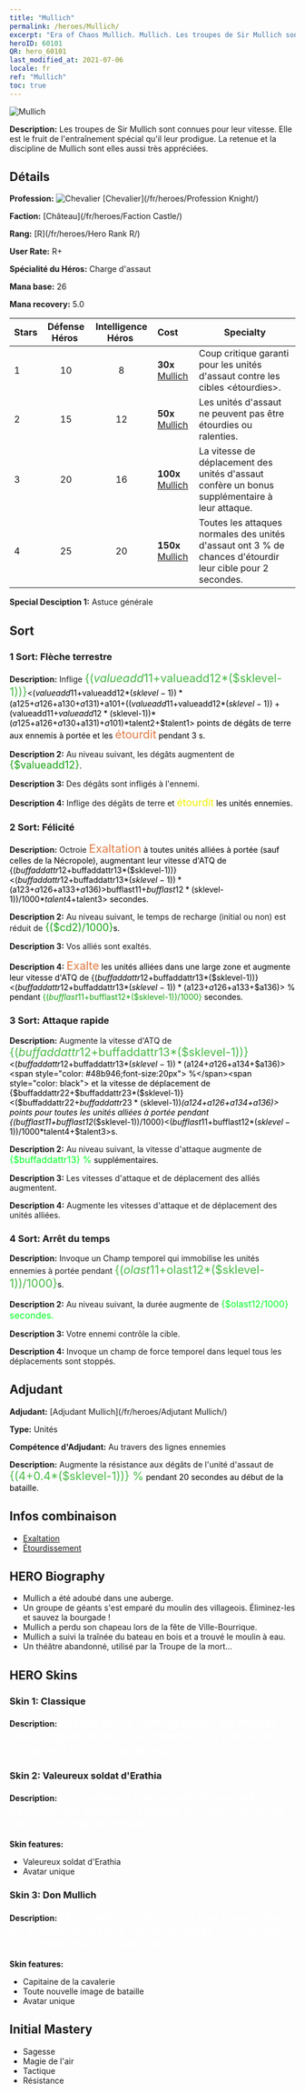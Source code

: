 ```yaml
---
title: "Mullich"
permalink: /heroes/Mullich/
excerpt: "Era of Chaos Mullich. Mullich. Les troupes de Sir Mullich sont connues pour leur vitesse. Elle est le fruit de l'entraînement spécial qu'il leur prodigue. La retenue et la discipline de Mullich sont elles aussi très appréciées."
heroID: 60101
QR: hero_60101
last_modified_at: 2021-07-06
locale: fr
ref: "Mullich"
toc: true
---
```

  ![Mullich](/images/h/h_Mullich.jpg)

 **Description:** Les troupes de Sir Mullich sont connues pour leur vitesse. Elle est le fruit de l'entraînement spécial qu'il leur prodigue. La retenue et la discipline de Mullich sont elles aussi très appréciées.
## Détails
 **Profession:** ![Chevalier](/images/h/h_prof_1.png)  [Chevalier](/fr/heroes/Profession Knight/)

 **Faction:** [Château](/fr/heroes/Faction Castle/)

 **Rang:** [R](/fr/heroes/Hero Rank R/)

 **User Rate:** R+

 **Spécialité du Héros:** Charge d'assaut

 **Mana base:** 26

 **Mana recovery:** 5.0


  | Stars | Défense Héros  | Intelligence Héros  | Cost |     Specialty     |
  |---------|:---------------:|:---------------:|:--|--------------------|
  |    1    | 10 | 8 | **30x** [Mullich](/ItemsFR/her_360/) | Coup critique garanti pour les unités d'assaut contre les cibles <étourdies>. |
  |    2    | 15 | 12 | **50x** [Mullich](/ItemsFR/her_360/) | Les unités d'assaut ne peuvent pas être étourdies ou ralenties. |
  |    3    | 20 | 16 | **100x** [Mullich](/ItemsFR/her_360/) | La vitesse de déplacement des unités d'assaut confère un bonus supplémentaire à leur attaque. |
  |    4    | 25 | 20 | **150x** [Mullich](/ItemsFR/her_360/) | Toutes les attaques normales des unités d'assaut ont 3 % de chances d'étourdir leur cible pour 2 secondes. |

 **Special Desciption 1:** Astuce générale

## Sort
### 1 Sort: Flèche terrestre
 **Description:** Inflige <span style="color: #48b946;font-size:20px">{($valueadd11+$valueadd12*($sklevel-1))}</span><span style="color: black"><($valueadd11+$valueadd12*($sklevel-1))*($a125+$a126+$a130+$a131)+$a101+(($valueadd11+$valueadd12*($sklevel-1))+($valueadd11+$valueadd12*($sklevel-1))*($a125+$a126+$a130+$a131)+$a101)*$talent2+$talent1> points de dégâts de terre aux ennemis à portée et les <span style="color: #e07c44;font-size:20px">étourdit</span><span style="color: black"> pendant 3 s.

 **Description 2:** Au niveau suivant, les dégâts augmentent de <span style="color: #1ca216;font-size:18px">{$valueadd12}</span><span style="color: black">.

 **Description 3:** Des dégâts sont infligés à l'ennemi.

 **Description 4:** Inflige des dégâts de terre et <span style="color: #f0f000;font-size:18px">étourdit</span><span style="color: black"> les unités ennemies.

### 2 Sort: Félicité
 **Description:** Octroie <span style="color: #e07c44;font-size:20px">Exaltation</span><span style="color: black"> à toutes unités alliées à portée (sauf celles de la Nécropole), augmentant leur vitesse d'ATQ de {($buffaddattr12+$buffaddattr13*($sklevel-1))}<($buffaddattr12+$buffaddattr13*($sklevel-1))*($a123+$a126+$a133+$a136)> % pendant <span style="color: #48b946;font-size:20px">{($bufflast11+$bufflast12*($sklevel-1))/1000}</span><span style="color: black"><($bufflast11+$bufflast12*($sklevel-1))/1000*$talent4+$talent3> secondes.

 **Description 2:** Au niveau suivant, le temps de recharge (initial ou non) est réduit de <span style="color: #1ca216;font-size:18px">{($cd2)/1000}</span><span style="color: black">s.

 **Description 3:** Vos alliés sont exaltés.

 **Description 4:** <span style="color: #e07c44;font-size:20px">Exalte</span><span style="color: black"> les unités alliées dans une large zone et augmente leur vitesse d'ATQ de {($buffaddattr12+$buffaddattr13*($sklevel-1))}<($buffaddattr12+$buffaddattr13*($sklevel-1))*($a123+$a126+$a133+$a136)> % pendant <span style="color: #1ca216">{($bufflast11+$bufflast12*($sklevel-1))/1000}</span><span style="color: black"> secondes.

### 3 Sort: Attaque rapide
 **Description:** Augmente la vitesse d'ATQ de <span style="color: #48b946;font-size:20px">{($buffaddattr12+$buffaddattr13*($sklevel-1))}</span><span style="color: black"><($buffaddattr12+$buffaddattr13*($sklevel-1))*($a124+$a126+$a134+$a136)><span style="color: #48b946;font-size:20px"> %</span><span style="color: black"> et la vitesse de déplacement de {$buffaddattr22+$buffaddattr23*($sklevel-1)}<($buffaddattr22+$buffaddattr23*($sklevel-1))*($a124+$a126+$a134+$a136)> points pour toutes les unités alliées à portée pendant {($bufflast11+$bufflast12*($sklevel-1))/1000}<($bufflast11+$bufflast12*($sklevel-1))/1000*$talent4+$talent3>s.

 **Description 2:** Au niveau suivant, la vitesse d'attaque augmente de <span style="color: #00ff22;font-size:16px">{$buffaddattr13} %</span><span style="color: black"> supplémentaires.

 **Description 3:** Les vitesses d'attaque et de déplacement des alliés augmentent.

 **Description 4:** Augmente les vitesses d'attaque et de déplacement des unités alliées.

### 4 Sort: Arrêt du temps
 **Description:** Invoque un Champ temporel qui immobilise les unités ennemies à portée pendant <span style="color: #48b946;font-size:20px">{($olast11+$olast12*($sklevel-1))/1000}</span><span style="color: black">s.

 **Description 2:** Au niveau suivant, la durée augmente de <span style="color: #00ff22;font-size:16px">{$olast12/1000} secondes.</span><span style="color: black">

 **Description 3:** Votre ennemi contrôle la cible.

 **Description 4:** Invoque un champ de force temporel dans lequel tous les déplacements sont stoppés.


## Adjudant

 **Adjudant:**  [Adjudant Mullich](/fr/heroes/Adjutant Mullich/) 

 **Type:**  Unités 

 **Compétence d'Adjudant:**  Au travers des lignes ennemies 

 **Description:** Augmente la résistance aux dégâts de l'unité d'assaut de <span style="color: #48b946;font-size:20px">{(4+0.4*($sklevel-1))} %</span><span style="color: black"> pendant 20 secondes au début de la bataille.

## Infos combinaison

* [Exaltation](/fr/combination/Exaltation/) 
* [Étourdissement](/fr/combination/Étourdissement/) 

## HERO Biography
   - Mullich a été adoubé dans une auberge.
   - Un groupe de géants s'est emparé du moulin des villageois. Éliminez-les et sauvez la bourgade !
   - Mullich a perdu son chapeau lors de la fête de Ville-Bourrique.
   - Mullich a suivi la traînée du bateau en bois et a trouvé le moulin à eau.
   - Un théâtre abandonné, utilisé par la Troupe de la mort...

## HERO Skins
### Skin 1: **Classique**

 **Description:** <span style="color: #ffffff;font-size:20px">Mullich est un chef rigoureux qui impose une discipline de fer à ses hommes. La vitesse de son armée est connue de tous. </span>


### Skin 2: **Valeureux soldat d'Erathia**

 **Description:** <span style="color: #ffffff;font-size:20px">Les meilleurs commandants peuvent déployer une formation adaptée aux spécificités de chaque champ de bataille.</span>

 **Skin features:** 

   - Valeureux soldat d'Erathia
   - Avatar unique

### Skin 3: **Don Mullich**

 **Description:** <span style="color: #ffffff;font-size:20px">Mes hauts faits devraient être gravés dans du bronze, du marbre ou immortalisés sur une toile pour entrer dans la postérité !</span>

 **Skin features:** 

   - Capitaine de la cavalerie
   - Toute nouvelle image de bataille
   - Avatar unique


## Initial Mastery
   - Sagesse
   - Magie de l'air
   - Tactique
   - Résistance
